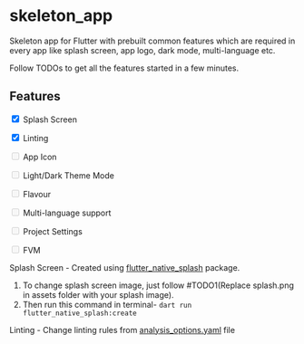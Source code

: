 # skeleton_app

Skeleton app for Flutter with prebuilt common features which are required in every app like splash screen, app logo, dark mode, multi-language etc.

Follow TODOs to get all the features started in a few minutes.

## Features

<input type="checkbox" checked /> Splash Screen

<input type="checkbox" checked /> Linting

<input type="checkbox" disabled /> App Icon

<input type="checkbox" disabled /> Light/Dark Theme Mode

<input type="checkbox" disabled /> Flavour

<input type="checkbox" disabled /> Multi-language support

<input type="checkbox" disabled /> Project Settings

<input type="checkbox" disabled /> FVM

Splash Screen - Created using [flutter_native_splash](https://pub.dev/packages/flutter_native_splash) package.

1. To change splash screen image, just follow #TODO1(Replace splash.png in assets folder with your splash image).
2. Then run this command in terminal- `dart run flutter_native_splash:create`

Linting - Change linting rules from [analysis_options.yaml](analysis_options.yaml) file
